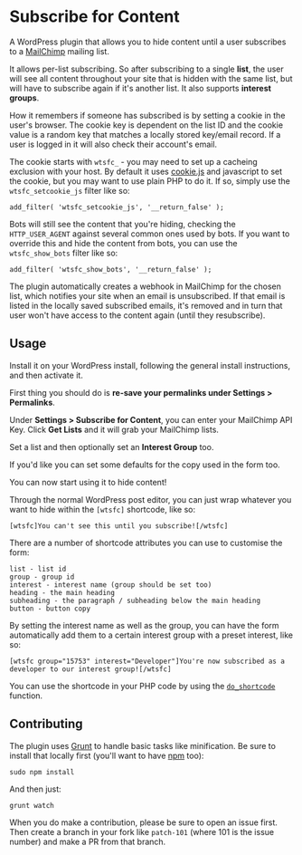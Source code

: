 # Subscribe for Content
A WordPress plugin that allows you to hide content until a user subscribes to a [MailChimp](https://mailchimp.com/) mailing list.

It allows per-list subscribing. So after subscribing to a single **list**, the user will see all content throughout your site that is hidden with the same list, but will have to subscribe again if it's another list. It also supports **interest groups**.

How it remembers if someone has subscribed is by setting a cookie in the user's browser. The cookie key is dependent on the list ID and the cookie value is a random key that matches a locally stored key/email record. If a user is logged in it will also check their account's email.

The cookie starts with `wtsfc_` - you may need to set up a cacheing exclusion with your host. By default it uses [cookie.js](https://github.com/js-cookie/js-cookie) and javascript to set the cookie, but you may want to use plain PHP to do it. If so, simply use the `wtsfc_setcookie_js` filter like so:

```
add_filter( 'wtsfc_setcookie_js', '__return_false' );
```

Bots will still see the content that you're hiding, checking the `HTTP_USER_AGENT` against several common ones used by bots. If you want to override this and hide the content from bots, you can use the `wtsfc_show_bots` filter like so:

```
add_filter( 'wtsfc_show_bots', '__return_false' );
```

The plugin automatically creates a webhook in MailChimp for the chosen list, which notifies your site when an email is unsubscribed. If that email is listed in the locally saved subscribed emails, it's removed and in turn that user won't have access to the content again (until they resubscribe).

## Usage

Install it on your WordPress install, following the general install instructions, and then activate it.

First thing you should do is **re-save your permalinks under Settings > Permalinks**.

Under **Settings > Subscribe for Content**, you can enter your MailChimp API Key. Click **Get Lists** and it will grab your MailChimp lists.

Set a list and then optionally set an **Interest Group** too.

If you'd like you can set some defaults for the copy used in the form too.

You can now start using it to hide content!

Through the normal WordPress post editor, you can just wrap whatever you want to hide within the `[wtsfc]` shortcode, like so:

```
[wtsfc]You can't see this until you subscribe![/wtsfc]
```

There are a number of shortcode attributes you can use to customise the form:

```
list - list id
group - group id
interest - interest name (group should be set too)
heading - the main heading
subheading - the paragraph / subheading below the main heading
button - button copy
```

By setting the interest name as well as the group, you can have the form automatically add them to a certain interest group with a preset interest, like so:

```
[wtsfc group="15753" interest="Developer"]You're now subscribed as a developer to our interest group![/wtsfc]
```

You can use the shortcode in your PHP code by using the [`do_shortcode`](https://developer.wordpress.org/reference/functions/do_shortcode/) function.

## Contributing

The plugin uses [Grunt](http://gruntjs.com/) to handle basic tasks like minification. Be sure to install that locally first (you'll want to have [npm](https://www.npmjs.com/) too):

```
sudo npm install
```

And then just:

```
grunt watch
```

When you do make a contribution, please be sure to open an issue first. Then create a branch in your fork like `patch-101` (where 101 is the issue number) and make a PR from that branch.